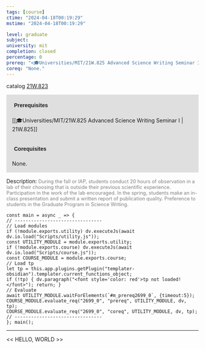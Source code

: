 ```yaml
---
tags: [course]
ctime: "2024-04-18T00:19:29"
mstime: "2024-04-18T00:19:29"

level: graduate
subject: 
university: mit
completion: closed
percentage: 0
prereq: "<🎓Universities/MIT/21W.825 Advanced Science Writing Seminar I>"
coreq: "None."
---
```


catalog [21W.823](http://student.mit.edu/catalog/m21Wb.html#21W.823)

<span style="display: block; padding: 15px; background-color: rgb(100, 100, 100, 0.2);"><font id="m_prereq2699_0" style="display: block; font-family: Arial, sans-serif; font-weight: bold; padding: 5px">Prerequisites</font><br><span id="prereq2699_0">[[🎓Universities/MIT/21W.825 Advanced Science Writing Seminar I | 21W.825]]</span></span>
<span style="display: block; padding: 15px; background-color: rgb(100, 100, 100, 0.2);"><font id="m_coreq2699_0" style="display: block; font-family: Arial, sans-serif; font-weight: bold; padding: 5px">Corequisites</font><br><span id="coreq2699_0">None.</span></span>

<font style="">Description:</font>
<font style="color: grey; font-size: 0.8rem;">During the fall or IAP, students conduct 20 hours of observation in a lab of their choosing that is outside their previous scientific experience. Participation in the work of the lab encouraged. In the spring, students make an in-class presentation and submit a written report of publication quality. Preference to students in the Graduate Program in Science Writing.</font>

```dataviewjs
const main = async _ => {
// --------------------------------
// Load modules
if (!module.exports.utility) dv.executeJs(await dv.io.load("Scripts/utility.js"));
const UTILITY_MODULE = module.exports.utility;
if (!module.exports.course) dv.executeJs(await dv.io.load("Scripts/course.js"));
const COURSE_MODULE = module.exports.course;
// Load tp
let tp = this.app.plugins.getPlugin("templater-obsidian").templater.current_functions_object;
if (!tp) { dv.paragraph("<font style='color: red'>tp not loaded!</font>"); return; }
// Evaluate
await UTILITY_MODULE.waitForElements(`#m_prereq2699_0`, {timeout:5});
COURSE_MODULE.evaluate_req("2699_0", "prereq", UTILITY_MODULE, dv, tp);
COURSE_MODULE.evaluate_req("2699_0", "coreq", UTILITY_MODULE, dv, tp);
// --------------------------------
}; main();
```

---

<< HELLO, WORLD >>
